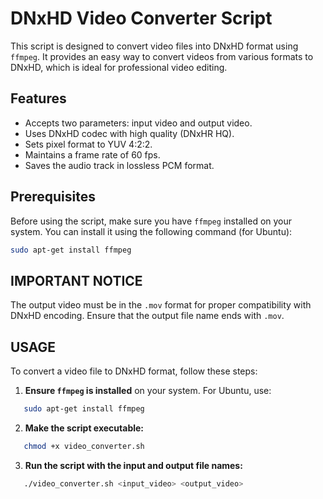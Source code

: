 # DNxHD Video Converter Script

This script is designed to convert video files into DNxHD format using `ffmpeg`. It provides an easy way to convert videos from various formats to DNxHD, which is ideal for professional video editing.

## Features

- Accepts two parameters: input video and output video.
- Uses DNxHD codec with high quality (DNxHR HQ).
- Sets pixel format to YUV 4:2:2.
- Maintains a frame rate of 60 fps.
- Saves the audio track in lossless PCM format.

## Prerequisites

Before using the script, make sure you have `ffmpeg` installed on your system. You can install it using the following command (for Ubuntu):
   ```bash
   sudo apt-get install ffmpeg
```

## IMPORTANT NOTICE

The output video must be in the `.mov` format for proper compatibility with DNxHD encoding. Ensure that the output file name ends with `.mov`.

## USAGE

To convert a video file to DNxHD format, follow these steps:

1. **Ensure `ffmpeg` is installed** on your system. For Ubuntu, use:
```bash
   sudo apt-get install ffmpeg
```

2. **Make the script executable:**
```bash
   chmod +x video_converter.sh
```

3. **Run the script with the input and output file names:**
```bash
   ./video_converter.sh <input_video> <output_video>
```
